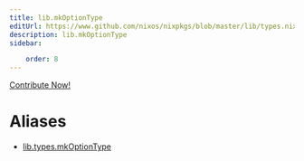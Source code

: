 ```yaml
---
title: lib.mkOptionType
editUrl: https://www.github.com/nixos/nixpkgs/blob/master/lib/types.nix#L109C5
description: lib.mkOptionType
sidebar:

    order: 8
---
```


<a href="https://www.github.com/nixos/nixpkgs/blob/master/lib/types.nix#L109C5">Contribute Now!</a>


# Aliases

- [lib.types.mkOptionType](reference/lib/types/lib-types-mkOptionType)


